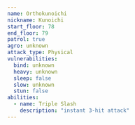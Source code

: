 ```yaml
---
name: Orthokunoichi
nickname: Kunoichi
start_floor: 78
end_floor: 79
patrol: true
agro: unknown
attack_type: Physical
vulnerabilities:
  bind: unknown
  heavy: unknown
  sleep: false
  slow: unknown
  stun: false
abilities:
  - name: Triple Slash
    description: "instant 3-hit attack"
---
```

